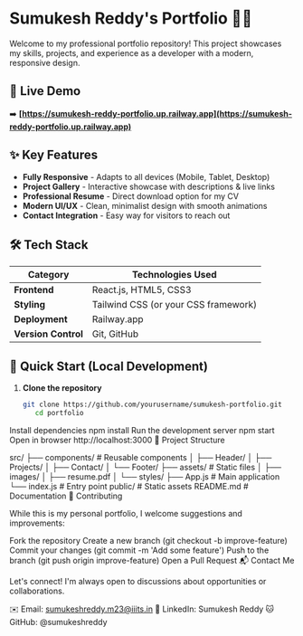 # Sumukesh Reddy's Portfolio 👨‍💻

Welcome to my professional portfolio repository! This project showcases my skills, projects, and experience as a developer with a modern, responsive design.

## 🌟 Live Demo

➡️ **[https://sumukesh-reddy-portfolio.up.railway.app](https://sumukesh-reddy-portfolio.up.railway.app)**

## ✨ Key Features

- **Fully Responsive** - Adapts to all devices (Mobile, Tablet, Desktop)
- **Project Gallery** - Interactive showcase with descriptions & live links
- **Professional Resume** - Direct download option for my CV
- **Modern UI/UX** - Clean, minimalist design with smooth animations
- **Contact Integration** - Easy way for visitors to reach out

## 🛠️ Tech Stack

| Category       | Technologies Used |
|----------------|-------------------|
| **Frontend**   | React.js, HTML5, CSS3 |
| **Styling**    | Tailwind CSS (or your CSS framework) |
| **Deployment** | Railway.app |
| **Version Control** | Git, GitHub |

## 🚀 Quick Start (Local Development)

1. **Clone the repository**
   ```bash
   git clone https://github.com/yourusername/sumukesh-portfolio.git
      cd portfolio
Install dependencies
npm install
Run the development server
npm start
Open in browser
http://localhost:3000
📂 Project Structure

src/
├── components/       # Reusable components
│   ├── Header/
│   ├── Projects/
│   ├── Contact/
│   └── Footer/
├── assets/           # Static files
│   ├── images/
│   ├── resume.pdf
│   └── styles/
├── App.js            # Main application
└── index.js          # Entry point
public/               # Static assets
README.md             # Documentation
🤝 Contributing

While this is my personal portfolio, I welcome suggestions and improvements:

Fork the repository
Create a new branch (git checkout -b improve-feature)
Commit your changes (git commit -m 'Add some feature')
Push to the branch (git push origin improve-feature)
Open a Pull Request
📬 Contact Me

Let's connect! I'm always open to discussions about opportunities or collaborations.

✉️ Email: sumukeshreddy.m23@iiits.in
💼 LinkedIn: Sumukesh Reddy
🐱 GitHub: @sumukeshreddy
